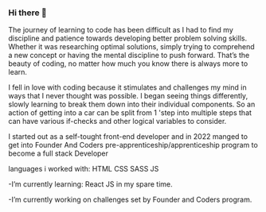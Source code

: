 ### Hi there 👋

The journey of learning to code has been difficult as I had to find my discipline and patience towards developing better problem solving skills. Whether it was researching optimal solutions, simply trying to comprehend a new concept or having the mental discipline to push forward. That’s the beauty of coding, no matter how much you know there is always more to learn.

I fell in love with coding because it stimulates and challenges my mind in ways that I never thought was possible. I began seeing things differently, slowly learning to break them down into their individual components. So an action of getting into a car can be split from 1 'step into multiple steps that can have various if-checks and other logical variables to consider.

I started out as a self-tought front-end developer and in 2022 manged to get into Founder And Coders pre-apprenticeship/apprenticeship program to become a full stack Developer

languages i worked with: 
HTML 
CSS
SASS
JS

-I’m currently learning: React JS in my spare time.

-I’m currently working on challenges set by Founder and Coders program.




<!--
**HusJAW/HusJAW** is a ✨ _special_ ✨ repository because its `README.md` (this file) appears on your GitHub profile.

Here are some ideas to get you started:



- Im a self-tought front-end developer aspiring to become full stack Developer.
-I started coding properly during the first lockdown 
I took advantage of the spare time i had to learning how to code and mainly focused on front-end using varies free online-materials like freeCodeCamp youtube. to get a better understanding of HTML CSS and JS
and slowley after started building website using only HTML CSS.
-


- 🔭 I’m currently working on becoming a full stack developer   ...
- 🌱 I’m currently learning React JS ...
- 👯 I’m looking to collaborate on ...
- 🤔 I’m looking for help with ...
- 💬 Ask me about ...
- 📫 How to reach me: ...
- 😄 Pronouns: ...
- ⚡ Fun fact: ...
-->
